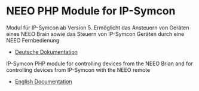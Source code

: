 NEEO PHP Module for IP-Symcon
===


Modul für IP-Symcon ab Version 5. Ermöglicht das Ansteuern von Geräten eines NEEO Brain sowie das Steuern von IP-Symcon Geräten durch eine NEEO Fernbedienung

 - [Deutsche Dokumentation](docs/de/README.md "Deutsche Dokumentation")
 
IP-Symcon PHP module for controlling devices from the NEEO Brian and for controlling devices from IP-Symcon with the NEEO remote

 - [English Documentation](docs/en/README.md "English documentation") 




